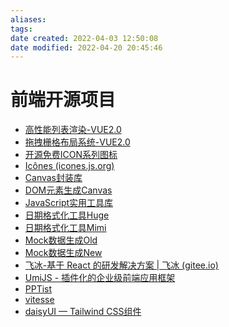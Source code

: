 ```yaml
---
aliases: 
tags: 
date created: 2022-04-03 12:50:08
date modified: 2022-04-20 20:45:46
---
```


# 前端开源项目

- [高性能列表渲染-VUE2.0]
- [拖拽栅格布局系统-VUE2.0]
- [开源免费ICON系列图标]
- [Icônes (icones.js.org)]
- [Canvas封装库]
- [DOM元素生成Canvas]
- [JavaScript实用工具库]
- [日期格式化工具Huge]
- [日期格式化工具Mimi]
- [Mock数据生成Old]
- [Mock数据生成New]
- [飞冰-基于 React 的研发解决方案 | 飞冰 (gitee.io)]
- [UmiJS - 插件化的企业级前端应用框架]
- [PPTist]
- [vitesse]
- [daisyUI — Tailwind CSS组件]

[高性能列表渲染-VUE2.0]: http://www.umyui.com/
[拖拽栅格布局系统-VUE2.0]: https://jbaysolutions.github.io/vue-grid-layout/zh/
[开源免费ICON系列图标]: https://iconpark.oceanengine.com/home
[Canvas封装库]: http://konvajs-doc.bluehymn.com/docs/
[DOM元素生成Canvas]: http://html2canvas.hertzen.com/
[JavaScript实用工具库]: https://www.lodashjs.com/
[日期格式化工具Huge]: http://momentjs.cn/
[日期格式化工具Mimi]: https://dayjs.fenxianglu.cn/
[Mock数据生成Old]: http://mockjs.com/
[Mock数据生成New]: https://fakerjs.dev/
[飞冰-基于 React 的研发解决方案 | 飞冰 (gitee.io)]: https://iceteam.gitee.io/
[UmiJS - 插件化的企业级前端应用框架]: https://umijs.org/zh-CN
[PPTist]: https://github.com/pipipi-pikachu/PPTist
[Icônes (icones.js.org)]: https://icones.js.org/
[vitesse]: https://github.com/antfu/vitesse
[daisyUI — Tailwind CSS组件]: https://daisyui.com/
